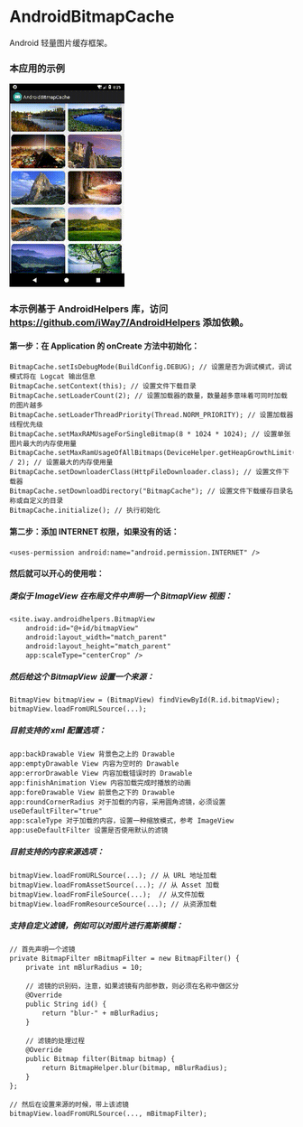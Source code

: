 # AndroidBitmapCache
Android 轻量图片缓存框架。

### 本应用的示例

![image](https://github.com/iWay7/AndroidBitmapCache/blob/master/sample.gif)   

### 本示例基于 AndroidHelpers 库，访问 https://github.com/iWay7/AndroidHelpers 添加依赖。

#### 第一步：在 Application 的 onCreate 方法中初始化：
```
BitmapCache.setIsDebugMode(BuildConfig.DEBUG); // 设置是否为调试模式，调试模式将在 Logcat 输出信息
BitmapCache.setContext(this); // 设置文件下载目录
BitmapCache.setLoaderCount(2); // 设置加载器的数量，数量越多意味着可同时加载的图片越多
BitmapCache.setLoaderThreadPriority(Thread.NORM_PRIORITY); // 设置加载器线程优先级
BitmapCache.setMaxRAMUsageForSingleBitmap(8 * 1024 * 1024); // 设置单张图片最大的内存使用量
BitmapCache.setMaxRamUsageOfAllBitmaps(DeviceHelper.getHeapGrowthLimit(this) / 2); // 设置最大的内存使用量
BitmapCache.setDownloaderClass(HttpFileDownloader.class); // 设置文件下载器
BitmapCache.setDownloadDirectory("BitmapCache"); // 设置文件下载缓存目录名称或自定义的目录
BitmapCache.initialize(); // 执行初始化
```

#### 第二步：添加 INTERNET 权限，如果没有的话：
```
<uses-permission android:name="android.permission.INTERNET" />
```

#### 然后就可以开心的使用啦：
##### 类似于 ImageView 在布局文件中声明一个 BitmapView 视图：
```
<site.iway.androidhelpers.BitmapView
    android:id="@+id/bitmapView"
    android:layout_width="match_parent"
    android:layout_height="match_parent"
    app:scaleType="centerCrop" />
```

##### 然后给这个 BitmapView 设置一个来源：
```
BitmapView bitmapView = (BitmapView) findViewById(R.id.bitmapView);
bitmapView.loadFromURLSource(...);
```

##### 目前支持的 xml 配置选项：
```
app:backDrawable View 背景色之上的 Drawable
app:emptyDrawable View 内容为空时的 Drawable
app:errorDrawable View 内容加载错误时的 Drawable
app:finishAnimation View 内容加载完成时播放的动画
app:foreDrawable View 前景色之下的 Drawable
app:roundCornerRadius 对于加载的内容，采用圆角滤镜，必须设置 useDefaultFilter="true"
app:scaleType 对于加载的内容，设置一种缩放模式，参考 ImageView
app:useDefaultFilter 设置是否使用默认的滤镜
```

##### 目前支持的内容来源选项：
```
bitmapView.loadFromURLSource(...); // 从 URL 地址加载
bitmapView.loadFromAssetSource(...); // 从 Asset 加载
bitmapView.loadFromFileSource(...);  // 从文件加载
bitmapView.loadFromResourceSource(...); // 从资源加载
```

##### 支持自定义滤镜，例如可以对图片进行高斯模糊：
```
// 首先声明一个滤镜
private BitmapFilter mBitmapFilter = new BitmapFilter() {
    private int mBlurRadius = 10;
    
    // 滤镜的识别码，注意，如果滤镜有内部参数，则必须在名称中做区分
    @Override
    public String id() {
        return "blur-" + mBlurRadius;
    }
    
    // 滤镜的处理过程
    @Override
    public Bitmap filter(Bitmap bitmap) {
        return BitmapHelper.blur(bitmap, mBlurRadius);
    }
};

// 然后在设置来源的时候，带上该滤镜
bitmapView.loadFromURLSource(..., mBitmapFilter);
```
